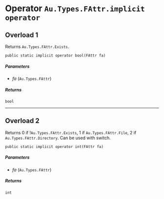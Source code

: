 # Operator `Au.Types.FAttr.implicit operator`

## Overload 1

Returns `Au.Types.FAttr.Exists`.

```
public static implicit operator bool(FAttr fa)
```

##### Parameters

- *fa*  (`Au.Types.FAttr`)

##### Returns

`bool`

* * *

## Overload 2

Returns 0 if !`Au.Types.FAttr.Exists`, 1 if `Au.Types.FAttr.File`, 2 if `Au.Types.FAttr.Directory`. Can be used with switch.

```
public static implicit operator int(FAttr fa)
```

##### Parameters

- *fa*  (`Au.Types.FAttr`)

##### Returns

`int`